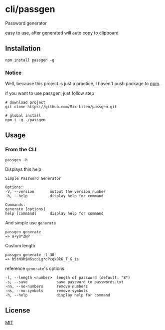 
# cli/passgen

Password generator

easy to use, after generated will auto copy to clipboard 

## Installation

    npm install passgen -g

### Notice

Well, because this project is just a practice, I haven't push package to [npm](https://www.npmjs.com/).

if you want to use passgen, just follow step

    # download project
    git clone https://github.com/Mix-Liten/passgen.git

    # global install
    npm i -g ./passgen

## Usage

### From the CLI

    passgen -h

Displays this help

    Simple Password Generator

    Options:
    -V, --version       output the version number
    -h, --help          display help for command

    Commands:
    generate [options]
    help [command]      display help for command

And simple use `generate`

    passgen generate 
    => a+y8*ZNP

Custom length

    passgen generate -l 30
    => b5tN9h$N6scdLg*dPcqk0k6_T_G_is

reference `generate`'s options

    -l, --length <number>  length of password (default: "8")
    -s, --save             save password to passwords.txt
    -nn, --no-numbers      remove numbers
    -ns, --no-symbols      remove symbols
    -h, --help             display help for command
## License

[MIT](https://choosealicense.com/licenses/mit/)
